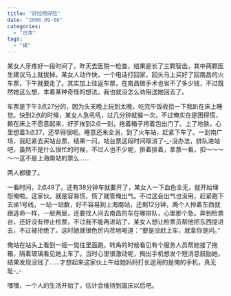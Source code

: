 ```yaml
---
title: "好险啊好险"
date: "2008-09-08"
categories: 
  - "日常"
tags: 
  - "婧"
---
```


某女人牙疼好一段时间了，昨天去医院一检查，结果是长了三颗智齿，其中两颗医生建议马上就拔掉。某女人动作快，一个电话打回家，回头马上买好了回南昌的火车票，下午就要走了。其实加上往返车票，在南昌做手术也省不了多少钱，不过既然她这么想，本着某种奇怪的想法，我也就没怎么劝阻送她回去了。

车票是下午3点27分的，因为头天晚上玩到太晚，吃完午饭收拾一下我趴在床上睡觉。快到2点的时候，某女人急吼吼，过几分钟就催一次，不过俺实在是困得慌，赖在床上不愿意起来，好歹挨到2点一刻，拖着箱子挎着包出门了。上了地铁，心里想着3点27，还早得很呢。睡意还未全消，到了火车站，赶紧下车了。一到南广场，我赶紧去买站台票，结果一问，站台票这段时间取消了-\_-没办法，排队进站吧，虽然不是什么很忙的时候，不过人也不少呢，排着排着，拿票一看，扣～～～～～这不是上海南站的票么……

两人都傻了。

一看时间，2点49了。还有38分钟车就要开了，某女人一下血色全无，就开始埋怨俺啦。这家伙，就是容易慌，慌了就管俺出气。不过这会出气也没用，赶紧跑下去坐1号线，一站一站数，好不容易到上海南站，还剩12分钟，两个人拎着东西就跟逃命一样，一层两层，还要找人问去南昌的车在哪排队，心里那个急。奔到检票台，还好没有停止检票，不过我不能再进站了，某女人想让检票员帮他把东西提进去，不过被拒绝了。这时她就很色厉内荏地喝道：“要是没赶上车，就拿你是问。”

俺站在站头上看到一摇一晃往里面跑，转角的时候看见有个服务人员帮她接了拖箱，隔着玻璃看见她上车了。当时心里很激动呢，掏出手机想发个短消息鼓励她，结果发现没钱了……才想起来这家伙上午给她妈妈打长途用的是俺的手机，真无耻-\_-

嘿嘿，一个人的生活开始了，估计会维持到国庆以后吧。
